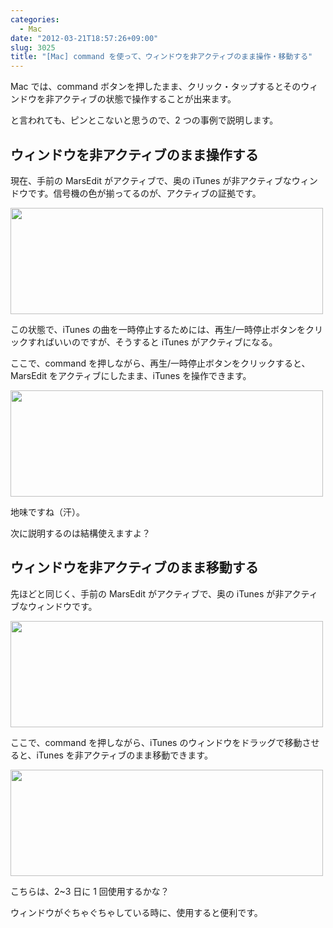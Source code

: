 ```yaml
---
categories:
  - Mac
date: "2012-03-21T18:57:26+09:00"
slug: 3025
title: "[Mac] command を使って、ウィンドウを非アクティブのまま操作・移動する"
---
```


Mac では、command ボタンを押したまま、クリック・タップするとそのウィンドウを非アクティブの状態で操作することが出来ます。

と言われても、ピンとこないと思うので、2 つの事例で説明します。

## ウィンドウを非アクティブのまま操作する

現在、手前の MarsEdit がアクティブで、奥の iTunes が非アクティブなウィンドウです。信号機の色が揃ってるのが、アクティブの証拠です。

<img alt="" src="/images/2012/03/3025_1.png" width="500" height="170">

この状態で、iTunes の曲を一時停止するためには、再生/一時停止ボタンをクリックすればいいのですが、そうすると iTunes がアクティブになる。

ここで、command を押しながら、再生/一時停止ボタンをクリックすると、MarsEdit をアクティブにしたまま、iTunes を操作できます。

<img alt="" src="/images/2012/03/3025_2.png" width="500" height="170">

地味ですね（汗）。

次に説明するのは結構使えますよ？

## ウィンドウを非アクティブのまま移動する

先ほどと同じく、手前の MarsEdit がアクティブで、奥の iTunes が非アクティブなウィンドウです。

<img alt="" src="/images/2012/03/3025_1.png" width="500" height="170">

ここで、command を押しながら、iTunes のウィンドウをドラッグで移動させると、iTunes を非アクティブのまま移動できます。

<img alt="" src="/images/2012/03/3025_4.png" width="500" height="170">

こちらは、2~3 日に 1 回使用するかな？

ウィンドウがぐちゃぐちゃしている時に、使用すると便利です。
